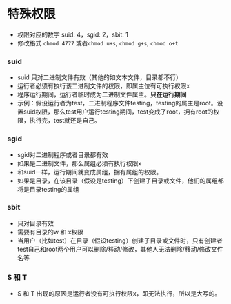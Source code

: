 # 特殊权限

- 权限对应的数字 suid: 4，sgid: 2，sbit: 1 
- 修改格式 `chmod 4777`  或者`chmod u+s`, `chmod g+s`, `chmod o+t`

### suid

- suid 只对二进制文件有效（其他的如文本文件，目录都不行）
- 运行者必须有执行该二进制文件的权限，即属主位有可执行权限x
- 程序运行期间，运行者临时成为二进制文件属主。**只在运行期间**
- 示例：假设运行者为test，二进制程序文件testing，testing的属主是root。设置suid权限，那么test用户运行testing期间，test变成了root，拥有root的权限，执行完，test就还是自己。

### sgid

- sgid对二进制程序或者目录都有效
- 如果是二进制文件，那么属组必须有执行权限x
- 和suid一样，运行期间就变成属组，拥有属组的权限。
- 如果是目录，在该目录（假设是testing）下创建子目录或文件，他们的属组都将是目录testing的属组

### sbit

- 只对目录有效
- 需要有目录的w 和 x权限
- 当用户（比如test）在目录（假设testing）创建子目录或文件时，只有创建者test自己和root两个用户可以删除/移动/修改，其他人无法删除/移动/修改文件名等

### S 和 T

- S 和 T 出现的原因是运行者没有可执行权限x，即无法执行，所以是大写的。
